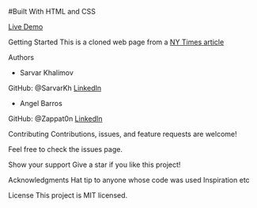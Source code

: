 #Built With
HTML and CSS

[Live Demo](https://htmlpreview.github.io/?https://github.com/SarvarKh/Project-Sneak-Peek-1/blob/feature/index.html)

Getting Started
This is a cloned web page from a [NY Times article](https://www.nytimes.com/2014/03/18/science/space/detection-of-waves-in-space-buttresses-landmark-theory-of-big-bang.html?_r=0)

Authors

* Sarvar Khalimov

GitHub: @SarvarKh
[LinkedIn](https://www.linkedin.com/in/sarvar-khalimov-208797143/)

* Angel Barros

GitHub: @Zappat0n
[LinkedIn](https://www.linkedin.com/in/angel-luis-barros-pazos-8889011b5/)

Contributing
Contributions, issues, and feature requests are welcome!

Feel free to check the issues page.

Show your support
Give a star if you like this project!

Acknowledgments
Hat tip to anyone whose code was used
Inspiration
etc

License
This project is MIT licensed.
